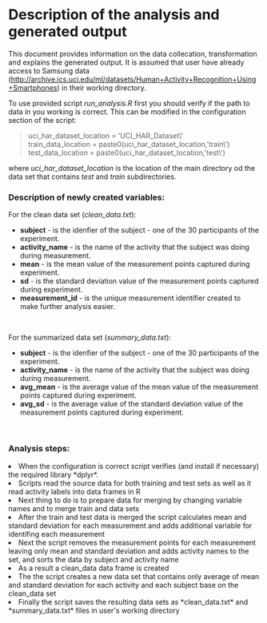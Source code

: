 # Description of the analysis and generated output 

This document provides information on the data collecation, transformation and explains the generated output. It is assumed that user have already access to Samsung data (http://archive.ics.uci.edu/ml/datasets/Human+Activity+Recognition+Using+Smartphones) in their working directory. 

To use provided script *run_analysis.R* first you should verify if the path to data in you working is correct. This can be modified in the configuration section of the script:

>uci_har_dataset_location = 'UCI_HAR_Dataset\\' <br/>
>train_data_location = paste0(uci_har_dataset_location,'train\\') <br/>
>test_data_location = paste0(uci_har_dataset_location,'test\\') 

where *uci_har_dataset_location* is the location of the main directory od the data set that contains *test* and *train* subdirectories.

### Description of newly created variables:
For the clean data set (*clean_data.txt*):
* **subject** - is the idenfier of the subject - one of the 30 participants of the experiment.
* **activity_name** - is the name of the activity that the subject was doing during measurement.
* **mean** - is the mean value of the measurement points captured during experiment.
* **sd** - is the standard deviation value of the measurement points captured during experiment.
* **measurement_id** - is the unique measurement identifier created to make further analysis easier.
<br/>

For the summarized data set (*summary_data.txt*):
* **subject** - is the idenfier of the subject - one of the 30 participants of the experiment.
* **activity_name** - is the name of the activity that the subject was doing during measurement.
* **avg_mean** - is the average value of the mean value of the measurement points captured during experiment.
* **avg_sd** - is the average value of the standard deviation value of the measurement points captured during experiment.
<br/>

### Analysis steps:
<li>When the configuration is correct script verifies (and install if necessary) the required library *dplyr*. </li>
<li>Scripts read the source data for both training and test sets as well as it read activity labels into data frames in R</li>
<li>Next thing to do is to prepare data for merging by changing variable names and to merge train and data sets</li>
<li>After the train and test data is merged the script calculates mean and standard deviation for each measurement and adds additional variable for identifing each measurement </li>
<li>Next the script removes the measurement points for each measurement leaving only mean and standard deviation and adds activity names to the set, and sorts the data by subject and activity name</li>
<li>As a result a clean_data data frame is created</li>
<li>The the script creates a new data set that contains only average of mean and standard deviation for each activity and each subject base on the clean_data set</li>
<li>Finally the script saves the resulting data sets as *clean_data.txt* and *summary_data.txt* files in user's working directory</li>
